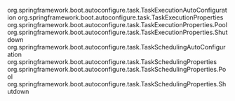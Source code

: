 org.springframework.boot.autoconfigure.task.TaskExecutionAutoConfiguration
org.springframework.boot.autoconfigure.task.TaskExecutionProperties
org.springframework.boot.autoconfigure.task.TaskExecutionProperties.Pool
org.springframework.boot.autoconfigure.task.TaskExecutionProperties.Shutdown
org.springframework.boot.autoconfigure.task.TaskSchedulingAutoConfiguration
org.springframework.boot.autoconfigure.task.TaskSchedulingProperties
org.springframework.boot.autoconfigure.task.TaskSchedulingProperties.Pool
org.springframework.boot.autoconfigure.task.TaskSchedulingProperties.Shutdown